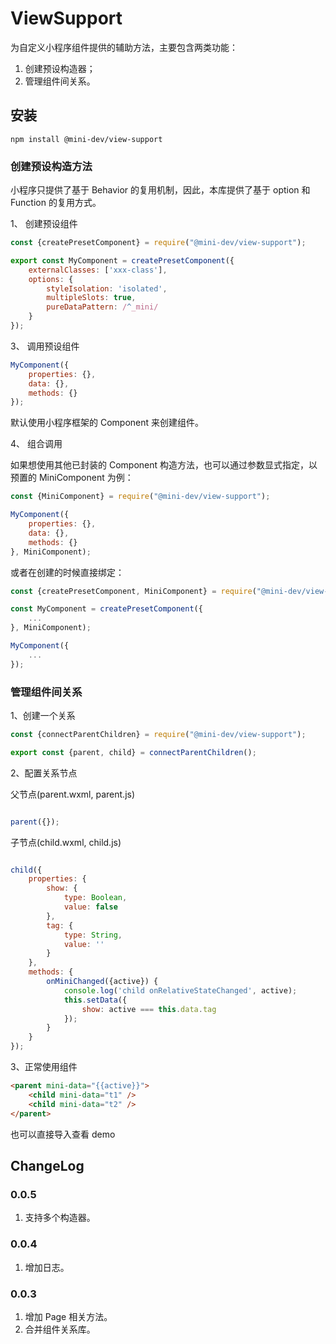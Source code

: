 # ViewSupport

为自定义小程序组件提供的辅助方法，主要包含两类功能：

1. 创建预设构造器；
2. 管理组件间关系。

## 安装

```shell script
npm install @mini-dev/view-support
```

### 创建预设构造方法

小程序只提供了基于 Behavior 的复用机制，因此，本库提供了基于 option 和 Function 的复用方式。

1、 创建预设组件

```javascript
const {createPresetComponent} = require("@mini-dev/view-support");

export const MyComponent = createPresetComponent({
    externalClasses: ['xxx-class'],
    options: {
        styleIsolation: 'isolated',
        multipleSlots: true,
        pureDataPattern: /^_mini/
    }
});
```

3、 调用预设组件

````javascript
MyComponent({
    properties: {},
    data: {},
    methods: {}
});
````

默认使用小程序框架的 Component 来创建组件。

4、 组合调用

如果想使用其他已封装的 Component 构造方法，也可以通过参数显式指定，以预置的 MiniComponent 为例：

```javascript
const {MiniComponent} = require("@mini-dev/view-support");

MyComponent({
    properties: {},
    data: {},
    methods: {}
}, MiniComponent);

```

或者在创建的时候直接绑定：

```javascript
const {createPresetComponent, MiniComponent} = require("@mini-dev/view-support");

const MyComponent = createPresetComponent({
    ...
}, MiniComponent);

MyComponent({
    ...
});

```

### 管理组件间关系

1、创建一个关系

```javascript
const {connectParentChildren} = require("@mini-dev/view-support");

export const {parent, child} = connectParentChildren();

```

2、配置关系节点

父节点(parent.wxml, parent.js)

```javascript

parent({});

```

子节点(child.wxml, child.js)

```javascript

child({
    properties: {
        show: {
            type: Boolean,
            value: false
        },
        tag: {
            type: String,
            value: ''
        }
    },
    methods: {
        onMiniChanged({active}) {
            console.log('child onRelativeStateChanged', active);
            this.setData({
                show: active === this.data.tag
            });
        }
    }
});

```

3、正常使用组件
```html
<parent mini-data="{{active}}">
    <child mini-data="t1" />
    <child mini-data="t2" />
</parent>
```
也可以直接导入查看 demo

## ChangeLog

### 0.0.5
1. 支持多个构造器。

### 0.0.4
1. 增加日志。

### 0.0.3
1. 增加 Page 相关方法。
2. 合并组件关系库。